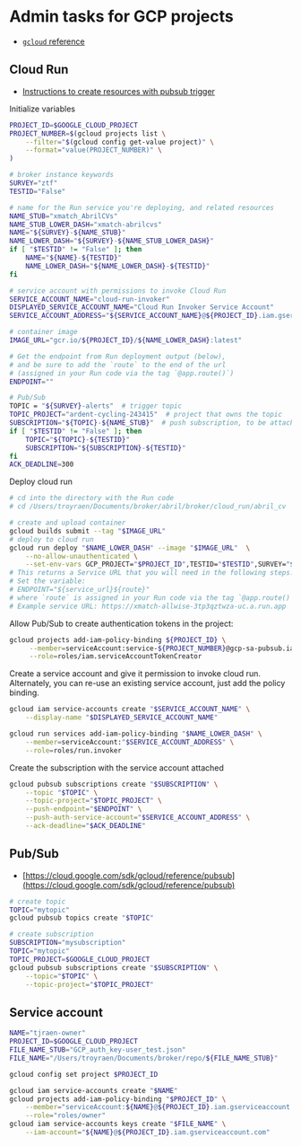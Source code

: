 # Admin tasks for GCP projects

- [`gcloud` reference](https://cloud.google.com/sdk/gcloud/reference)


## Cloud Run

- [Instructions to create resources with pubsub trigger](https://cloud.google.com/run/docs/triggering/pubsub-push#command-line)

Initialize variables

```bash
PROJECT_ID=$GOOGLE_CLOUD_PROJECT
PROJECT_NUMBER=$(gcloud projects list \
    --filter="$(gcloud config get-value project)" \
    --format="value(PROJECT_NUMBER)" \
)

# broker instance keywords
SURVEY="ztf"
TESTID="False"

# name for the Run service you're deploying, and related resources
NAME_STUB="xmatch_AbrilCVs"
NAME_STUB_LOWER_DASH="xmatch-abrilcvs"
NAME="${SURVEY}-${NAME_STUB}"
NAME_LOWER_DASH="${SURVEY}-${NAME_STUB_LOWER_DASH}"
if [ "$TESTID" != "False" ]; then
    NAME="${NAME}-${TESTID}"
    NAME_LOWER_DASH="${NAME_LOWER_DASH}-${TESTID}"
fi

# service account with permissions to invoke Cloud Run
SERVICE_ACCOUNT_NAME="cloud-run-invoker"
DISPLAYED_SERVICE_ACCOUNT_NAME="Cloud Run Invoker Service Account"
SERVICE_ACCOUNT_ADDRESS="${SERVICE_ACCOUNT_NAME}@${PROJECT_ID}.iam.gserviceaccount.com"

# container image
IMAGE_URL="gcr.io/${PROJECT_ID}/${NAME_LOWER_DASH}:latest"

# Get the endpoint from Run deployment output (below),
# and be sure to add the `route` to the end of the url
# (assigned in your Run code via the tag `@app.route()`)
ENDPOINT=""

# Pub/Sub
TOPIC = "${SURVEY}-alerts"  # trigger topic
TOPIC_PROJECT="ardent-cycling-243415"  # project that owns the topic
SUBSCRIPTION="${TOPIC}-${NAME_STUB}"  # push subscription, to be attached to trigger topic
if [ "$TESTID" != "False" ]; then
    TOPIC="${TOPIC}-${TESTID}"
    SUBSCRIPTION="${SUBSCRIPTION}-${TESTID}"
fi
ACK_DEADLINE=300
```

Deploy cloud run

```bash
# cd into the directory with the Run code
# cd /Users/troyraen/Documents/broker/abril/broker/cloud_run/abril_cv

# create and upload container
gcloud builds submit --tag "$IMAGE_URL"
# deploy to cloud run
gcloud run deploy "$NAME_LOWER_DASH" --image "$IMAGE_URL"  \
    --no-allow-unauthenticated \
    --set-env-vars GCP_PROJECT="$PROJECT_ID",TESTID="$TESTID",SURVEY="$SURVEY"
# This returns a Service URL that you will need in the following steps.
# Set the variable:
# ENDPOINT="${service_url}${route}"
# where `route` is assigned in your Run code via the tag `@app.route()`
# Example service URL: https://xmatch-allwise-3tp3qztwza-uc.a.run.app
```

Allow Pub/Sub to create authentication tokens in the project:

```bash
gcloud projects add-iam-policy-binding ${PROJECT_ID} \
     --member=serviceAccount:service-${PROJECT_NUMBER}@gcp-sa-pubsub.iam.gserviceaccount.com \
     --role=roles/iam.serviceAccountTokenCreator
```

Create a service account and give it permission to invoke cloud run.
Alternately, you can re-use an existing service account, just add the policy binding.

```bash
gcloud iam service-accounts create "$SERVICE_ACCOUNT_NAME" \
    --display-name "$DISPLAYED_SERVICE_ACCOUNT_NAME"

gcloud run services add-iam-policy-binding "$NAME_LOWER_DASH" \
    --member=serviceAccount:"$SERVICE_ACCOUNT_ADDRESS" \
    --role=roles/run.invoker
```

Create the subscription with the service account attached

```bash
gcloud pubsub subscriptions create "$SUBSCRIPTION" \
    --topic "$TOPIC" \
    --topic-project="$TOPIC_PROJECT" \
    --push-endpoint="$ENDPOINT" \
    --push-auth-service-account="$SERVICE_ACCOUNT_ADDRESS" \
    --ack-deadline="$ACK_DEADLINE"
```


## Pub/Sub

- [https://cloud.google.com/sdk/gcloud/reference/pubsub](https://cloud.google.com/sdk/gcloud/reference/pubsub)

```bash
# create topic
TOPIC="mytopic"
gcloud pubsub topics create "$TOPIC"

# create subscription
SUBSCRIPTION="mysubscription"
TOPIC="mytopic"
TOPIC_PROJECT=$GOOGLE_CLOUD_PROJECT
gcloud pubsub subscriptions create "$SUBSCRIPTION" \
    --topic="$TOPIC" \
    --topic-project="$TOPIC_PROJECT"
```

## Service account

```bash
NAME="tjraen-owner"
PROJECT_ID=$GOOGLE_CLOUD_PROJECT
FILE_NAME_STUB="GCP_auth_key-user_test.json"
FILE_NAME="/Users/troyraen/Documents/broker/repo/${FILE_NAME_STUB}"

gcloud config set project $PROJECT_ID

gcloud iam service-accounts create "$NAME"
gcloud projects add-iam-policy-binding "$PROJECT_ID" \
    --member="serviceAccount:${NAME}@${PROJECT_ID}.iam.gserviceaccount.com" \
    --role="roles/owner"
gcloud iam service-accounts keys create "$FILE_NAME" \
    --iam-account="${NAME}@${PROJECT_ID}.iam.gserviceaccount.com"
```

